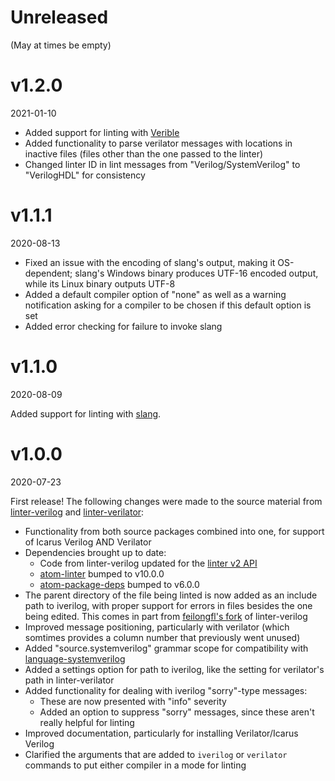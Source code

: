 # Unreleased
(May at times be empty)

# v1.2.0
2021-01-10

- Added support for linting with [Verible](https://google.github.io/verible)
- Added functionality to parse verilator messages with locations in inactive files (files other than the one passed to the linter)
- Changed linter ID in lint messages from "Verilog/SystemVerilog" to "VerilogHDL" for consistency

# v1.1.1
2020-08-13

- Fixed an issue with the encoding of slang's output, making it OS-dependent; slang's Windows binary produces UTF-16 encoded output, while its Linux binary outputs UTF-8
- Added a default compiler option of "none" as well as a warning notification asking for a compiler to be chosen if this default option is set
- Added error checking for failure to invoke slang

# v1.1.0
2020-08-09

Added support for linting with [slang](https://sv-lang.com/).

# v1.0.0
2020-07-23

First release! The following changes were made to the source material from [linter-verilog](https://github.com/manucorporat/linter-verilog) and [linter-verilator](https://github.com/patstew/linter-verilator):

- Functionality from both source packages combined into one, for support of Icarus Verilog AND Verilator
- Dependencies brought up to date:
    - Code from linter-verilog updated for the [linter v2 API](https://github.com/steelbrain/linter/blob/v2.3.0/docs/guides/upgrading-to-standard-linter-v2.md)
    - [atom-linter](https://github.com/steelbrain/atom-linter) bumped to v10.0.0
    - [atom-package-deps](https://github.com/steelbrain/package-deps/blob/master/package.json) bumped to v6.0.0
- The parent directory of the file being linted is now added as an include path to iverilog, with proper support for errors in files besides the one being edited. This comes in part from [feilongfl's fork](https://github.com/feilongfl/linter-verilog) of linter-verilog
- Improved message positioning, particularly with verilator (which somtimes provides a column number that previously went unused)
- Added "source.systemverilog" grammar scope for compatibility with [language-systemverilog](https://atom.io/packages/language-systemverilog)
- Added a settings option for path to iverilog, like the setting for verilator's path in linter-verilator
- Added functionality for dealing with iverilog "sorry"-type messages:
    - These are now presented with "info" severity
    - Added an option to suppress "sorry" messages, since these aren't really helpful for linting
- Improved documentation, particularly for installing Verilator/Icarus Verilog
- Clarified the arguments that are added to ```iverilog``` or ```verilator``` commands to put either compiler in a mode for linting
